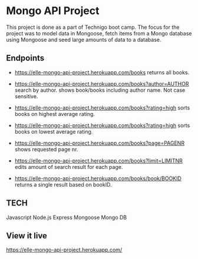 # Mongo API Project

This project is done as a part of Technigo boot camp. 
The focus for the project was to model data in Mongoose, fetch items from a Mongo database using Mongoose and seed large amounts of data to a database.

## Endpoints

- https://elle-mongo-api-project.herokuapp.com/books returns all books.
- https://elle-mongo-api-project.herokuapp.com/books?author=AUTHOR search by author. shows book/books including author name. Not case sensitive.
- https://elle-mongo-api-project.herokuapp.com/books?rating=high sorts books on highest average rating.
- https://elle-mongo-api-project.herokuapp.com/books?rating=high sorts books on lowest average rating.
- https://elle-mongo-api-project.herokuapp.com/books?page=PAGENR shows requested page nr.
- https://elle-mongo-api-project.herokuapp.com/books?limit=LIMITNR edits amount of search result for each page.

- https://elle-mongo-api-project.herokuapp.com/books/book/BOOKID returns a single result based on bookID.

## TECH
Javascript
Node.js
Express
Mongoose
Mongo DB

## View it live

https://elle-mongo-api-project.herokuapp.com/
